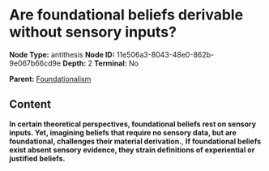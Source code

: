 # Are foundational beliefs derivable without sensory inputs?

**Node Type:** antithesis
**Node ID:** 11e506a3-8043-48e0-862b-9e067b66cd9e
**Depth:** 2
**Terminal:** No

**Parent:** [Foundationalism](foundationalism.md)

## Content

**In certain theoretical perspectives, foundational beliefs rest on sensory inputs. Yet, imagining beliefs that require no sensory data, but are foundational, challenges their material derivation.**, **If foundational beliefs exist absent sensory evidence, they strain definitions of experiential or justified beliefs.**
